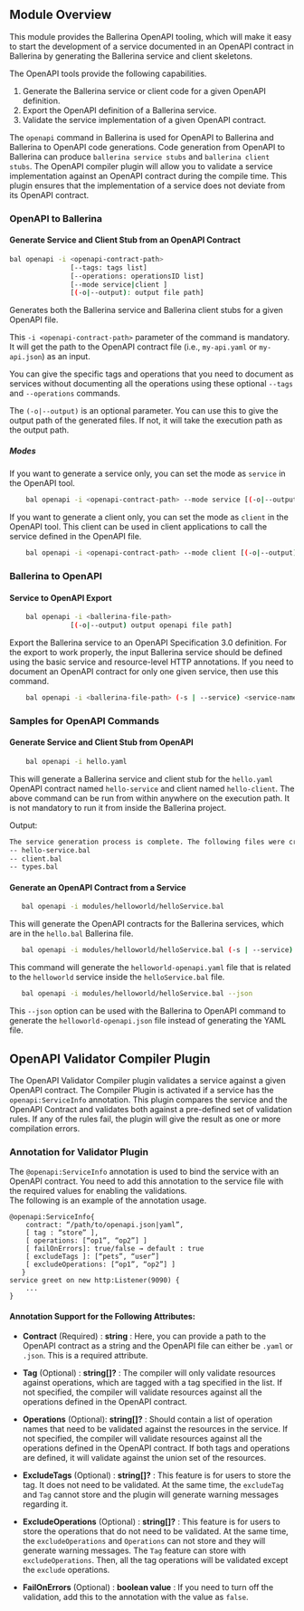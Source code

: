 ## Module Overview

This module provides the Ballerina OpenAPI tooling, which will make it easy to start the development of a service documented in an OpenAPI contract in Ballerina by generating the Ballerina service and client skeletons.

The OpenAPI tools provide the following capabilities. 

 1. Generate the Ballerina service or client code for a given OpenAPI definition. 
 2. Export the OpenAPI definition of a Ballerina service.
 3. Validate the service implementation of a given OpenAPI contract.
    
The `openapi` command in Ballerina is used for OpenAPI to Ballerina and Ballerina to OpenAPI code generations. 
Code generation from OpenAPI to Ballerina can produce `ballerina service stubs` and `ballerina client stubs`.
The OpenAPI compiler plugin will allow you to validate a service implementation against an OpenAPI contract during
 the compile time.
This plugin ensures that the implementation of a service does not deviate from its OpenAPI contract.   

### OpenAPI to Ballerina
#### Generate Service and Client Stub from an OpenAPI Contract

```bash
bal openapi -i <openapi-contract-path> 
               [--tags: tags list]
               [--operations: operationsID list]
               [--mode service|client ]
               [(-o|--output): output file path]
```
Generates both the Ballerina service and Ballerina client stubs for a given OpenAPI file.

This `-i <openapi-contract-path>` parameter of the command is mandatory. It will get the path to the
 OpenAPI contract file (i.e., `my-api.yaml` or `my-api.json`) as an input.

You can give the specific tags and operations that you need to document as services without documenting all the operations using these optional `--tags` and `--operations` commands.

The `(-o|--output)` is an optional parameter. You can use this to give the output path of the generated files.
If not, it will take the execution path as the output path.

##### Modes
If you want to generate a service only, you can set the mode as `service` in the OpenAPI tool.

```bash
    bal openapi -i <openapi-contract-path> --mode service [(-o|--output) output file path]
```

If you want to generate a client only, you can set the mode as  `client` in the OpenAPI tool. 
This client can be used in client applications to call the service defined in the OpenAPI file.

```bash
    bal openapi -i <openapi-contract-path> --mode client [(-o|--output) output file path]
```

### Ballerina to OpenAPI
#### Service to OpenAPI Export
```bash
    bal openapi -i <ballerina-file-path> 
               [(-o|--output) output openapi file path]
```
Export the Ballerina service to an  OpenAPI Specification 3.0 definition. For the export to work properly, 
the input Ballerina service should be defined using the basic service and resource-level HTTP annotations.
If you need to document an OpenAPI contract for only one given service, then use this command.
```bash
    bal openapi -i <ballerina-file-path> (-s | --service) <service-name>
```

### Samples for OpenAPI Commands
#### Generate Service and Client Stub from OpenAPI
```bash
    bal openapi -i hello.yaml
```

This will generate a Ballerina service and client stub for the `hello.yaml` OpenAPI contract named `hello-service`
and client named `hello-client`. The above command can be run from within anywhere on the execution path.
It is not mandatory to run it from inside the Ballerina project.

Output:
```bash
The service generation process is complete. The following files were created.
-- hello-service.bal
-- client.bal
-- types.bal
```
#### Generate an OpenAPI Contract from a Service

 ```bash
    bal openapi -i modules/helloworld/helloService.bal
  ```
This will generate the OpenAPI contracts for the Ballerina services, which are in the `hello.bal` Ballerina file.
 ```bash 
    bal openapi -i modules/helloworld/helloService.bal (-s | --service) helloworld
  ```
This command will generate the `helloworld-openapi.yaml` file that is related to the `helloworld` service inside the
 `helloService.bal` file.
 ```bash
    bal openapi -i modules/helloworld/helloService.bal --json
  ```
This `--json` option can be used with the Ballerina to OpenAPI command to generate the `helloworld-openapi.json` file 
instead of generating the YAML file.

## OpenAPI Validator Compiler Plugin

The OpenAPI Validator Compiler plugin validates a service against a given OpenAPI contract. 
The Compiler Plugin is activated if a service has the `openapi:ServiceInfo` annotation. This plugin compares 
the service and the OpenAPI Contract and validates both against a pre-defined set of validation rules. 
If any of the rules fail, the plugin will give the result as one or more compilation errors.

### Annotation for Validator Plugin 
The `@openapi:ServiceInfo` annotation is used to bind the service with an OpenAPI contract. You need to add 
this annotation to the service file with the required values for enabling the validations.  
The following is an example of the annotation usage.
```ballerina
@openapi:ServiceInfo{
    contract: “/path/to/openapi.json|yaml”,
    [ tag : “store” ],
    [ operations: [“op1”, “op2”] ] 
    [ failOnErrors]: true/false → default : true
    [ excludeTags ]: [“pets”, “user”]
    [ excludeOperations: [“op1”, “op2”] ]
   }
service greet on new http:Listener(9090) {
    ...
}
```
#### Annotation Support for the Following Attributes:
- **Contract** (Required) : **string**  :
Here, you can provide a path to the OpenAPI contract as a string and the OpenAPI file can either be `.yaml` or `.json`.
This is a required attribute.

- **Tag** (Optional) : **string[]?**     :
The compiler will only validate resources against operations, which are tagged with a tag specified in the list.
If not specified, the compiler will validate resources against all the operations defined in the OpenAPI contract. 

- **Operations** (Optional): **string[]?**  :
Should contain a list of operation names that need to be validated against the resources in the service.
If not specified, the compiler will validate resources against all the operations defined in the OpenAPI contract. If both tags and operations are defined, it will validate against the union set of the resources.

- **ExcludeTags** (Optional) : **string[]?**    :
This feature is for users to store the tag. It does not need to be validated.
At the same time, the `excludeTag` and `Tag` cannot store and the plugin will generate warning messages regarding
 it.

- **ExcludeOperations** (Optional) : **string[]?**  :
This feature is for users to store the operations that do not need to be validated.
At the same time, the `excludeOperations` and  `Operations` can not store and they will generate warning messages.
The `Tag` feature can store with `excludeOperations`. Then, all the tag operations will be validated except the `exclude`
 operations.
 
- **FailOnErrors** (Optional) : **boolean value**   :
If you need to turn off the validation, add this to the annotation with the value as `false`.
